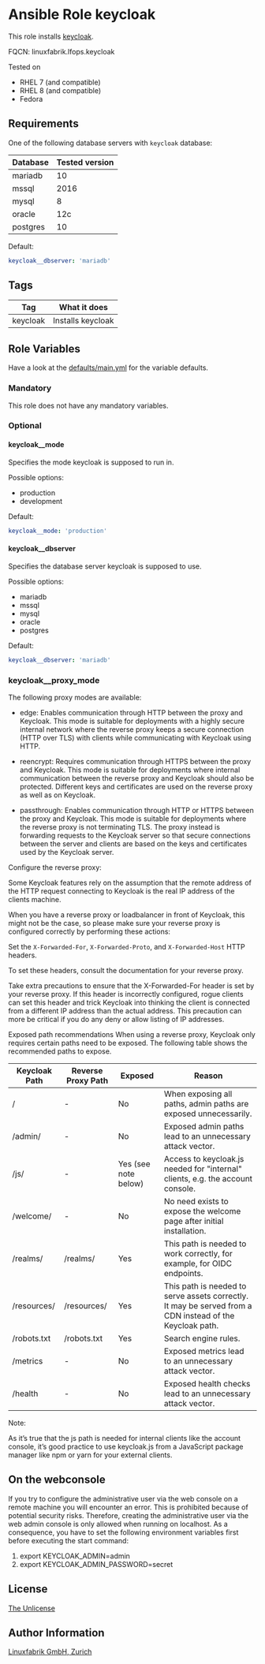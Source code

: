 # Ansible Role keycloak

This role installs [keycloak](https://www.keycloak.org/guides#getting-started).

FQCN: linuxfabrik.lfops.keycloak

Tested on

* RHEL 7 (and compatible)
* RHEL 8 (and compatible)
* Fedora


## Requirements

One of the following database servers with `keycloak` database:

| Database  | Tested version |
| --------  | -------------- |
| mariadb 	| 10			 |
| mssql		| 2016			 |
| mysql		| 8				 |
| oracle	| 12c			 |
| postgres	| 10 			 |

Default:
```yaml
keycloak__dbserver: 'mariadb'
```

## Tags

| Tag   	| What it does      |
| ---   	| ------------      |
| keycloak 	| Installs keycloak |


## Role Variables

Have a look at the [defaults/main.yml](https://github.com/Linuxfabrik/lfops/blob/main/roles/keycloak/defaults/main.yml) for the variable defaults.


### Mandatory

This role does not have any mandatory variables.


### Optional

#### keycloak__mode

Specifies the mode keycloak is supposed to run in.

Possible options:

* production
* development

Default:
```yaml
keycloak__mode: 'production'
```

#### keycloak__dbserver

Specifies the database server keycloak is supposed to use.

Possible options:

* mariadb 
* mssql	
* mysql	
* oracle
* postgres

Default:
```yaml
keycloak__dbserver: 'mariadb'
```

### keycloak__proxy_mode

The following proxy modes are available:

* edge: Enables communication through HTTP between the proxy and Keycloak. This mode is suitable for deployments with a highly secure internal network where the reverse proxy keeps a secure connection (HTTP over TLS) with clients while communicating with Keycloak using HTTP.

* reencrypt: Requires communication through HTTPS between the proxy and Keycloak. This mode is suitable for deployments where internal communication between the reverse proxy and Keycloak should also be protected. Different keys and certificates are used on the reverse proxy as well as on Keycloak.

* passthrough: Enables communication through HTTP or HTTPS between the proxy and Keycloak. This mode is suitable for deployments where the reverse proxy is not terminating TLS. The proxy instead is forwarding requests to the Keycloak server so that secure connections between the server and clients are based on the keys and certificates used by the Keycloak server.


Configure the reverse proxy:

Some Keycloak features rely on the assumption that the remote address of the HTTP request connecting to Keycloak is the real IP address of the clients machine.

When you have a reverse proxy or loadbalancer in front of Keycloak, this might not be the case, so please make sure your reverse proxy is configured correctly by performing these actions:

Set the `X-Forwarded-For`, `X-Forwarded-Proto`, and `X-Forwarded-Host` HTTP headers.

To set these headers, consult the documentation for your reverse proxy.

Take extra precautions to ensure that the X-Forwarded-For header is set by your reverse proxy. If this header is incorrectly configured, rogue clients can set this header and trick Keycloak into thinking the client is connected from a different IP address than the actual address. This precaution can more be critical if you do any deny or allow listing of IP addresses.

Exposed path recommendations
When using a reverse proxy, Keycloak only requires certain paths need to be exposed. The following table shows the recommended paths to expose.

| Keycloak Path | Reverse Proxy Path | Exposed				| Reason 																									|
| ------------- | ------------------ | -------				| ------ 																									|
| /			 	| -					 | No					| When exposing all paths, admin paths are exposed unnecessarily.											|
| /admin/		| -					 | No 					| Exposed admin paths lead to an unnecessary attack vector.													|
| /js/			| -					 | Yes (see note below) | Access to keycloak.js needed for "internal" clients, e.g. the account console. 							|
| /welcome/		| -					 | No 					| No need exists to expose the welcome page after initial installation.										|
| /realms/		| /realms/			 | Yes 					| This path is needed to work correctly, for example, for OIDC endpoints.									|
| /resources/	| /resources/		 | Yes 					| This path is needed to serve assets correctly. It may be served from a CDN instead of the Keycloak path.	|
| /robots.txt 	| /robots.txt 		 | Yes 					| Search engine rules.																						|
| /metrics		| -					 | No 					| Exposed metrics lead to an unnecessary attack vector.														|
| /health 		| - 				 | No 					| Exposed health checks lead to an unnecessary attack vector.												|


Note:

As it’s true that the js path is needed for internal clients like the account console, it’s good practice to use keycloak.js from a JavaScript package manager like npm or yarn for your external clients.


## On the webconsole

If you try to configure the administrative user via the web console on a remote machine you will encounter an error. This is prohibited because of potential security risks. Therefore, creating the administrative user via the web admin console is only allowed when running on localhost.
As a consequence, you have to set the following environment variables first before executing the start command:

1. export KEYCLOAK_ADMIN=admin
2. export KEYCLOAK_ADMIN_PASSWORD=secret


## License

[The Unlicense](https://unlicense.org/)


## Author Information

[Linuxfabrik GmbH, Zurich](https://www.linuxfabrik.ch)
